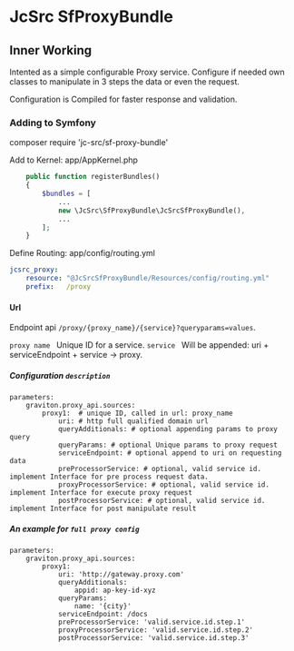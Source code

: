 # JcSrc SfProxyBundle

## Inner Working
Intented as a simple configurable Proxy service. Configure if needed own classes to manipulate in 3 steps the data or
even the request. 

Configuration is Compiled for faster response and validation. 

### Adding to Symfony
composer require 'jc-src/sf-proxy-bundle'

Add to Kernel: app/AppKernel.php
```php 
    public function registerBundles()
    {
        $bundles = [
            ...
            new \JcSrc\SfProxyBundle\JcSrcSfProxyBundle(),
            ...
        ];
    }
```

Define Routing: app/config/routing.yml
```yml
jcsrc_proxy:
    resource: "@JcSrcSfProxyBundle/Resources/config/routing.yml"
    prefix:   /proxy
```

#### Url 

Endpoint api `/proxy/{proxy_name}/{service}?queryparams=values`.

`proxy name ` Unique ID for a service.
`service ` Will be appended: uri + serviceEndpoint + service ->  proxy.


##### Configuration  `description`

```
parameters:
    graviton.proxy_api.sources:
        proxy1:  # unique ID, called in url: proxy_name
            uri: # http full qualified domain url
            queryAdditionals: # optional appending params to proxy query
            queryParams: # optional Unique params to proxy request
            serviceEndpoint: # optional append to uri on requesting data
            preProcessorService: # optional, valid service id. implement Interface for pre process request data.
            proxyProcessorService: # optional, valid service id. implement Interface for execute proxy request
            postProcessorService: # optional, valid service id. implement Interface for post manipulate result
```


##### An example for `full proxy config`

```
parameters:
    graviton.proxy_api.sources:
        proxy1:
            uri: 'http://gateway.proxy.com'
            queryAdditionals: 
                appid: ap-key-id-xyz
            queryParams:
                name: '{city}'
            serviceEndpoint: /docs
            preProcessorService: 'valid.service.id.step.1'
            proxyProcessorService: 'valid.service.id.step.2'
            postProcessorService: 'valid.service.id.step.3'
```


